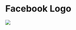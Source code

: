 # Facebook Logo

<img src = "https://raw.githubusercontent.com/Nukecraft5419/PythonTurtle/main/src/python_turtle/Facebook_Logo/facebook-logo.png">
